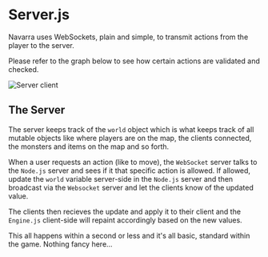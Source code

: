 # Server.js

Navarra uses WebSockets, plain and simple, to transmit actions from the player to the server.

Please refer to the graph below to see how certain actions are validated and checked.

![Server client](https://preview.ibb.co/eg8B2c/server_client.png"Server-client")

## The Server

The server keeps track of the `world` object which is what keeps track of all mutable objects like where players are on the map, the clients connected, the monsters and items on the map and so forth.

When a user requests an action (like to move), the `WebSocket` server talks to the `Node.js` server and sees if it that specific action is allowed. If allowed, update the `world` variable server-side in the `Node.js` server and then broadcast via the `Websocket` server and let the clients know of the updated value.

The clients then recieves the update and apply it to their client and the `Engine.js` client-side will repaint accordingly based on the new values.

This all happens within a second or less and it's all basic, standard within the game. Nothing fancy here...
